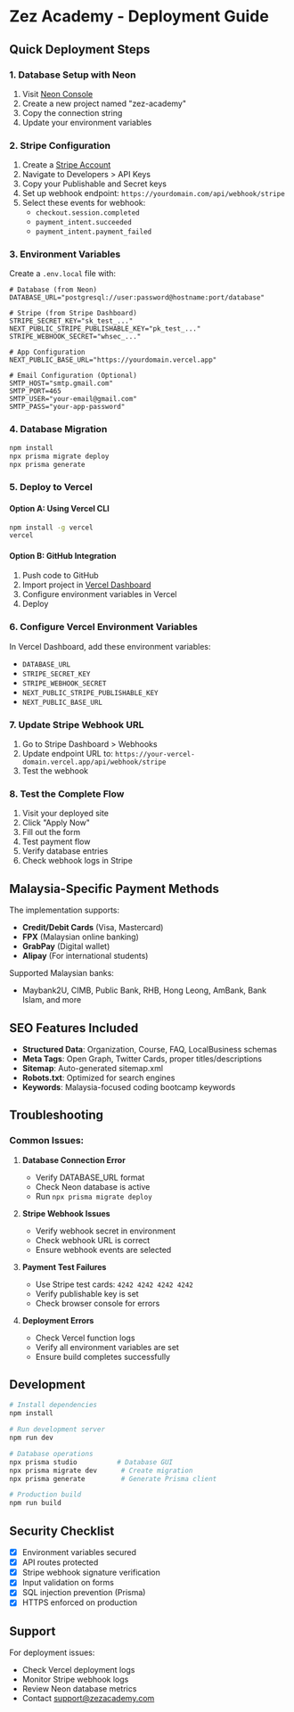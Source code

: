 # Zez Academy - Deployment Guide

## Quick Deployment Steps

### 1. Database Setup with Neon

1. Visit [Neon Console](https://console.neon.tech)
2. Create a new project named "zez-academy"
3. Copy the connection string
4. Update your environment variables

### 2. Stripe Configuration

1. Create a [Stripe Account](https://dashboard.stripe.com)
2. Navigate to Developers > API Keys
3. Copy your Publishable and Secret keys
4. Set up webhook endpoint: `https://yourdomain.com/api/webhook/stripe`
5. Select these events for webhook:
   - `checkout.session.completed`
   - `payment_intent.succeeded`
   - `payment_intent.payment_failed`

### 3. Environment Variables

Create a `.env.local` file with:

```env
# Database (from Neon)
DATABASE_URL="postgresql://user:password@hostname:port/database"

# Stripe (from Stripe Dashboard)
STRIPE_SECRET_KEY="sk_test_..."
NEXT_PUBLIC_STRIPE_PUBLISHABLE_KEY="pk_test_..."
STRIPE_WEBHOOK_SECRET="whsec_..."

# App Configuration
NEXT_PUBLIC_BASE_URL="https://yourdomain.vercel.app"

# Email Configuration (Optional)
SMTP_HOST="smtp.gmail.com"
SMTP_PORT=465
SMTP_USER="your-email@gmail.com"
SMTP_PASS="your-app-password"
```

### 4. Database Migration

```bash
npm install
npx prisma migrate deploy
npx prisma generate
```

### 5. Deploy to Vercel

#### Option A: Using Vercel CLI

```bash
npm install -g vercel
vercel
```

#### Option B: GitHub Integration

1. Push code to GitHub
2. Import project in [Vercel Dashboard](https://vercel.com)
3. Configure environment variables in Vercel
4. Deploy

### 6. Configure Vercel Environment Variables

In Vercel Dashboard, add these environment variables:

- `DATABASE_URL`
- `STRIPE_SECRET_KEY`
- `STRIPE_WEBHOOK_SECRET`
- `NEXT_PUBLIC_STRIPE_PUBLISHABLE_KEY`
- `NEXT_PUBLIC_BASE_URL`

### 7. Update Stripe Webhook URL

1. Go to Stripe Dashboard > Webhooks
2. Update endpoint URL to: `https://your-vercel-domain.vercel.app/api/webhook/stripe`
3. Test the webhook

### 8. Test the Complete Flow

1. Visit your deployed site
2. Click "Apply Now"
3. Fill out the form
4. Test payment flow
5. Verify database entries
6. Check webhook logs in Stripe

## Malaysia-Specific Payment Methods

The implementation supports:

- **Credit/Debit Cards** (Visa, Mastercard)
- **FPX** (Malaysian online banking)
- **GrabPay** (Digital wallet)
- **Alipay** (For international students)

Supported Malaysian banks:

- Maybank2U, CIMB, Public Bank, RHB, Hong Leong, AmBank, Bank Islam, and more

## SEO Features Included

- **Structured Data**: Organization, Course, FAQ, LocalBusiness schemas
- **Meta Tags**: Open Graph, Twitter Cards, proper titles/descriptions
- **Sitemap**: Auto-generated sitemap.xml
- **Robots.txt**: Optimized for search engines
- **Keywords**: Malaysia-focused coding bootcamp keywords

## Troubleshooting

### Common Issues:

1. **Database Connection Error**

   - Verify DATABASE_URL format
   - Check Neon database is active
   - Run `npx prisma migrate deploy`

2. **Stripe Webhook Issues**

   - Verify webhook secret in environment
   - Check webhook URL is correct
   - Ensure webhook events are selected

3. **Payment Test Failures**

   - Use Stripe test cards: `4242 4242 4242 4242`
   - Verify publishable key is set
   - Check browser console for errors

4. **Deployment Errors**
   - Check Vercel function logs
   - Verify all environment variables are set
   - Ensure build completes successfully

## Development

```bash
# Install dependencies
npm install

# Run development server
npm run dev

# Database operations
npx prisma studio          # Database GUI
npx prisma migrate dev      # Create migration
npx prisma generate         # Generate Prisma client

# Production build
npm run build
```

## Security Checklist

- [x] Environment variables secured
- [x] API routes protected
- [x] Stripe webhook signature verification
- [x] Input validation on forms
- [x] SQL injection prevention (Prisma)
- [x] HTTPS enforced on production

## Support

For deployment issues:

- Check Vercel deployment logs
- Monitor Stripe webhook logs
- Review Neon database metrics
- Contact support@zezacademy.com
